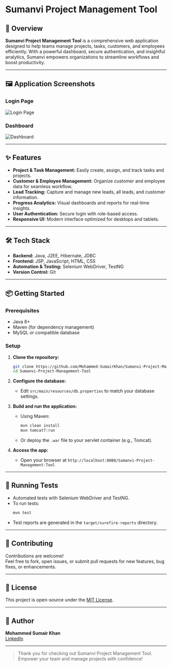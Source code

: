 # Sumanvi Project Management Tool

## 🚀 Overview

**Sumanvi Project Management Tool** is a comprehensive web application designed to help teams manage projects, tasks, customers, and employees efficiently. With a powerful dashboard, secure authentication, and insightful analytics, Sumanvi empowers organizations to streamline workflows and boost productivity.

---

## 🖼️ Application Screenshots

### Login Page
![Login Page](./login.png)

### Dashboard
![Dashboard](./dashboard.png)

---

## ✨ Features

- **Project & Task Management:** Easily create, assign, and track tasks and projects.
- **Customer & Employee Management:** Organize customer and employee data for seamless workflow.
- **Lead Tracking:** Capture and manage new leads, all leads, and customer information.
- **Progress Analytics:** Visual dashboards and reports for real-time insights.
- **User Authentication:** Secure login with role-based access.
- **Responsive UI:** Modern interface optimized for desktops and tablets.

---

## 🛠️ Tech Stack

- **Backend:** Java, J2EE, Hibernate, JDBC
- **Frontend:** JSP, JavaScript, HTML, CSS
- **Automation & Testing:** Selenium WebDriver, TestNG
- **Version Control:** Git

---

## 📦 Getting Started

### Prerequisites

- Java 8+
- Maven (for dependency management)
- MySQL or compatible database

### Setup

1. **Clone the repository:**
   ```sh
   git clone https://github.com/Mohammed-SumairKhan/Sumanvi-Project-Management-Tool.git
   cd Sumanvi-Project-Management-Tool
   ```
2. **Configure the database:**
   - Edit `src/main/resources/db.properties` to match your database settings.

3. **Build and run the application:**
   - Using Maven:
     ```sh
     mvn clean install
     mvn tomcat7:run
     ```
   - Or deploy the `.war` file to your servlet container (e.g., Tomcat).

4. **Access the app:**
   - Open your browser at `http://localhost:8080/Sumanvi-Project-Management-Tool`

---

## 🧪 Running Tests

- Automated tests with Selenium WebDriver and TestNG.
- To run tests:
  ```sh
  mvn test
  ```
- Test reports are generated in the `target/surefire-reports` directory.
  
---

## 🤝 Contributing

Contributions are welcome!  
Feel free to fork, open issues, or submit pull requests for new features, bug fixes, or enhancements.

---

## 📄 License

This project is open-source under the [MIT License](LICENSE).

---

## 👤 Author

**Mohammed Sumair Khan**  
[LinkedIn](https://www.linkedin.com/in/mohammed-sumair-khan/)

---

> Thank you for checking out Sumanvi Project Management Tool.  
> Empower your team and manage projects with confidence!
